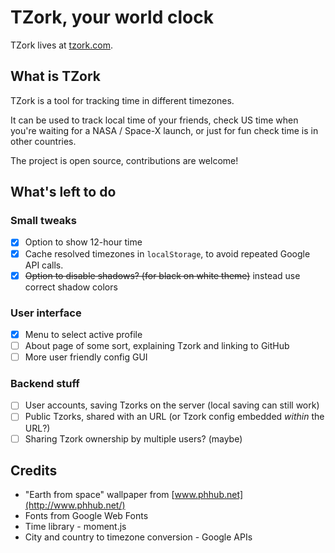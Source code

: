 # TZork, your world clock

TZork lives at [tzork.com](http://tzork.com).

## What is TZork

TZork is a tool for tracking time in different timezones.

It can be used to track local time of your friends, check US time when you're
waiting for a NASA / Space-X launch, or just for fun check time is in other countries.

The project is open source, contributions are welcome!

## What's left to do

### Small tweaks

- [x] Option to show 12-hour time
- [x] Cache resolved timezones in `localStorage`, to avoid repeated Google API calls.
- [x] <s>Option to disable shadows? (for black on white theme)</s> instead use correct shadow colors

### User interface

- [x] Menu to select active profile
- [ ] About page of some sort, explaining Tzork and linking to GitHub
- [ ] More user friendly config GUI

### Backend stuff

- [ ] User accounts, saving Tzorks on the server (local saving can still work)
- [ ] Public Tzorks, shared with an URL (or Tzork config embedded *within* the URL?)
- [ ] Sharing Tzork ownership by multiple users? (maybe)

## Credits

- "Earth from space" wallpaper from [www.phhub.net](http://www.phhub.net/)
- Fonts from Google Web Fonts
- Time library - moment.js
- City and country to timezone conversion - Google APIs

